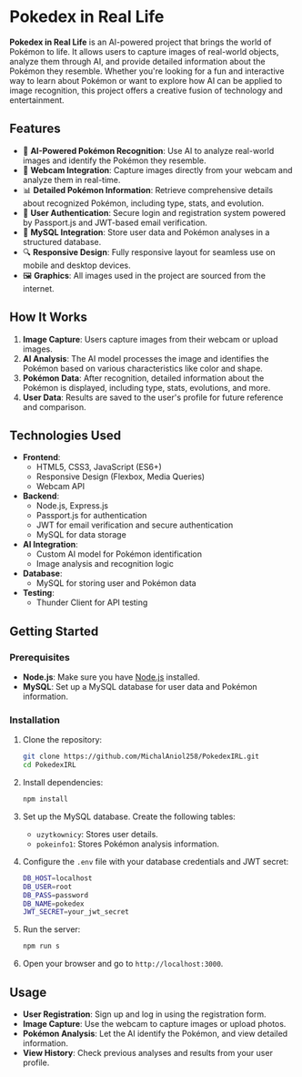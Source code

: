 
# Pokedex in Real Life

**Pokedex in Real Life** is an AI-powered project that brings the world of Pokémon to life. It allows users to capture images of real-world objects, analyze them through AI, and provide detailed information about the Pokémon they resemble. Whether you're looking for a fun and interactive way to learn about Pokémon or want to explore how AI can be applied to image recognition, this project offers a creative fusion of technology and entertainment.

## Features

- 🧠 **AI-Powered Pokémon Recognition**: Use AI to analyze real-world images and identify the Pokémon they resemble.
- 📸 **Webcam Integration**: Capture images directly from your webcam and analyze them in real-time.
- 📊 **Detailed Pokémon Information**: Retrieve comprehensive details about recognized Pokémon, including type, stats, and evolution.
- 🔐 **User Authentication**: Secure login and registration system powered by Passport.js and JWT-based email verification.
- 💾 **MySQL Integration**: Store user data and Pokémon analyses in a structured database.
- 🔍 **Responsive Design**: Fully responsive layout for seamless use on mobile and desktop devices.
- 🖼️ **Graphics**: All images used in the project are sourced from the internet.
  
## How It Works

1. **Image Capture**: Users capture images from their webcam or upload images.
2. **AI Analysis**: The AI model processes the image and identifies the Pokémon based on various characteristics like color and shape.
3. **Pokémon Data**: After recognition, detailed information about the Pokémon is displayed, including type, stats, evolutions, and more.
4. **User Data**: Results are saved to the user's profile for future reference and comparison.

## Technologies Used

- **Frontend**:
  - HTML5, CSS3, JavaScript (ES6+)
  - Responsive Design (Flexbox, Media Queries)
  - Webcam API
- **Backend**:
  - Node.js, Express.js
  - Passport.js for authentication
  - JWT for email verification and secure authentication
  - MySQL for data storage
- **AI Integration**:
  - Custom AI model for Pokémon identification
  - Image analysis and recognition logic
- **Database**:
  - MySQL for storing user and Pokémon data
- **Testing**:
  - Thunder Client for API testing

## Getting Started

### Prerequisites

- **Node.js**: Make sure you have [Node.js](https://nodejs.org/) installed.
- **MySQL**: Set up a MySQL database for user data and Pokémon information.

### Installation

1. Clone the repository:
   ```bash
   git clone https://github.com/MichalAniol258/PokedexIRL.git
   cd PokedexIRL
   ```

2. Install dependencies:
   ```bash
   npm install
   ```

3. Set up the MySQL database. Create the following tables:
   - `uzytkownicy`: Stores user details.
   - `pokeinfo1`: Stores Pokémon analysis information.

4. Configure the `.env` file with your database credentials and JWT secret:
   ```bash
   DB_HOST=localhost
   DB_USER=root
   DB_PASS=password
   DB_NAME=pokedex
   JWT_SECRET=your_jwt_secret
   ```

5. Run the server:
   ```bash
   npm run s
   ```

6. Open your browser and go to `http://localhost:3000`.


## Usage

- **User Registration**: Sign up and log in using the registration form.
- **Image Capture**: Use the webcam to capture images or upload photos.
- **Pokémon Analysis**: Let the AI identify the Pokémon, and view detailed information.
- **View History**: Check previous analyses and results from your user profile.
